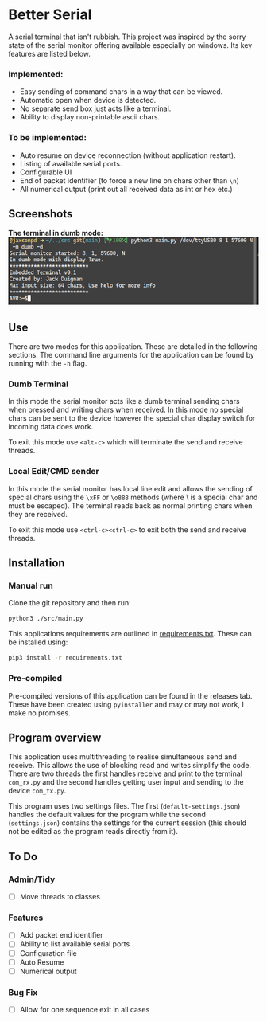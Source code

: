 # Better Serial

A serial terminal that isn't rubbish. This project was inspired by the
sorry state of the serial monitor offering available especially on windows.
Its key features are listed below.

### Implemented:
- Easy sending of command chars in a way that can be viewed.
- Automatic open when device is detected.
- No separate send box just acts like a terminal.
- Ability to display non-printable ascii chars.

### To be implemented:
- Auto resume on device reconnection (without application restart).
- Listing of available serial ports.
- Configurable UI
- End of packet identifier (to force a new line on chars other than `\n`)
- All numerical output (print out all received data as int or hex etc.)

## Screenshots

**The terminal in dumb mode:**
![dumb mode screen snip](./doc/dumb_Mode_Snip.png)

## Use

There are two modes for this application. These are detailed in the following 
sections. The command line arguments for the application can be found by
running with the `-h` flag.

### Dumb Terminal

In this mode the serial monitor acts like a dumb terminal sending chars when
pressed and writing chars when received. In this mode no special chars can be
sent to the device however the special char display switch for incoming data 
does work.

To exit this mode use `<alt-c>` which will terminate the send and receive 
threads.

### Local Edit/CMD sender

In this mode the serial monitor has local line edit and allows the sending of 
special chars using the `\xFF` or `\o888` methods (where \ is a special char 
and must be escaped). The terminal reads back as normal printing chars when they 
are received.

To exit this mode use `<ctrl-c><ctrl-c>` to exit both the send and receive 
threads.

## Installation

### Manual run
Clone the git repository and then run:

```bash
python3 ./src/main.py
```

This applications requirements are outlined in [requirements.txt](./requirements.txt). These can be installed using:

```bash
pip3 install -r requirements.txt
```


### Pre-compiled

Pre-compiled versions of this application can be found in the releases tab. 
These have been created using `pyinstaller` and may or may not work, I make
no promises.


## Program overview

This application uses multithreading to realise simultaneous send and receive.
This allows the use of blocking read and writes simplify the code. There are 
two threads the first handles receive and print to the terminal `com_rx.py` and 
the second handles getting user input and sending to the device `com_tx.py`.

This program uses two settings files. The first (`default-settings.json`)
handles the default values for the program while the second (`settings.json`)
contains the settings for the current session (this should not be edited as
the program reads directly from it).

## To Do

### Admin/Tidy
- [ ] Move threads to classes

### Features
- [ ] Add packet end identifier
- [ ] Ability to list available serial ports
- [ ] Configuration file
- [ ] Auto Resume
- [ ] Numerical output

### Bug Fix
- [ ] Allow for one sequence exit in all cases